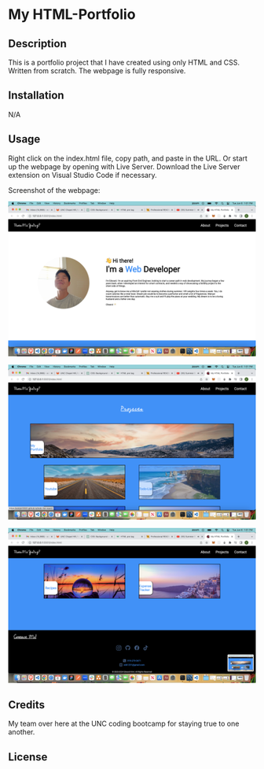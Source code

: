 # My HTML-Portfolio

## Description
This is a portfolio project that I have created using only HTML and CSS. Written from scratch. The webpage is fully responsive.

## Installation
N/A

## Usage
Right click on the index.html file, copy path, and paste in the URL. Or start up the webpage by opening with Live Server. Download the Live Server extension on Visual Studio Code if necessary.

Screenshot of the webpage:

![alt text](./assets/images/Screenshot%202023-06-06%20at%201.01.22%20PM.png)

![alt text](./assets/images/Screenshot%202023-06-06%20at%201.01.30%20PM.png)

![alt text](./assets/images/Screenshot%202023-06-06%20at%201.01.34%20PM.png)

## Credits
My team over here at the UNC coding bootcamp for staying true to one another.

## License

